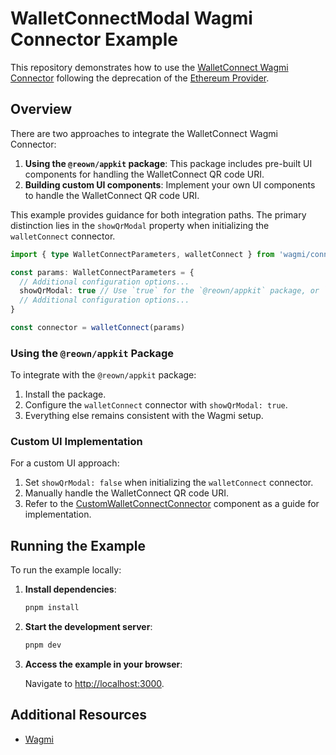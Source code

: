# WalletConnectModal Wagmi Connector Example

This repository demonstrates how to use the [WalletConnect Wagmi Connector](https://wagmi.sh/react/api/connectors/walletConnect) following the deprecation of the [Ethereum Provider](https://www.npmjs.com/package/@walletconnect/ethereum-provider).

## Overview

There are two approaches to integrate the WalletConnect Wagmi Connector:

1. **Using the `@reown/appkit` package**: This package includes pre-built UI components for handling the WalletConnect QR code URI.
2. **Building custom UI components**: Implement your own UI components to handle the WalletConnect QR code URI.

This example provides guidance for both integration paths. The primary distinction lies in the `showQrModal` property when initializing the `walletConnect` connector.

```typescript
import { type WalletConnectParameters, walletConnect } from 'wagmi/connectors'

const params: WalletConnectParameters = {
  // Additional configuration options...
  showQrModal: true // Use `true` for the `@reown/appkit` package, or `false` for custom UI components
  // Additional configuration options...
}

const connector = walletConnect(params)
```

### Using the `@reown/appkit` Package

To integrate with the `@reown/appkit` package:

1. Install the package.
2. Configure the `walletConnect` connector with `showQrModal: true`.
3. Everything else remains consistent with the Wagmi setup.

### Custom UI Implementation

For a custom UI approach:

1. Set `showQrModal: false` when initializing the `walletConnect` connector.
2. Manually handle the WalletConnect QR code URI.
3. Refer to the [CustomWalletConnectConnector](./src/components/Connectors.tsx#L59) component as a guide for implementation.

## Running the Example

To run the example locally:

1. **Install dependencies**:

   ```bash
   pnpm install
   ```

2. **Start the development server**:

   ```bash
   pnpm dev
   ```

3. **Access the example in your browser**:

   Navigate to [http://localhost:3000](http://localhost:3000).

## Additional Resources

- [Wagmi](https://wagmi.sh/)
